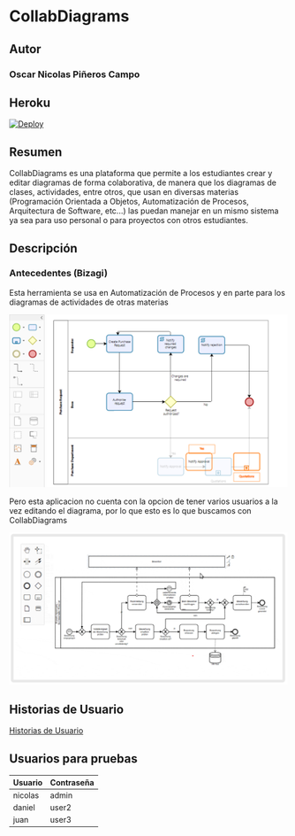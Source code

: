# CollabDiagrams

## Autor
### Oscar Nicolas Piñeros Campo

## Heroku

[![Deploy](https://www.herokucdn.com/deploy/button.svg)](https://floating-citadel-56563.herokuapp.com/)

## Resumen

CollabDiagrams es una plataforma que permite a los estudiantes crear y editar diagramas de forma colaborativa, de manera que los diagramas de clases, actividades, entre otros, que usan en diversas materias (Programación Orientada a Objetos, Automatización de Procesos, Arquitectura de Software, etc...) las puedan manejar en un mismo sistema ya sea para uso personal o para proyectos con otros estudiantes. 

## Descripción

### Antecedentes (Bizagi)

Esta herramienta se usa en Automatización de Procesos y en parte para los diagramas de actividades de otras materias

![](ejemploBizagi.png)

Pero esta aplicacion no cuenta con la opcion de tener varios usuarios a la vez editando el diagrama, por lo que esto es lo que buscamos con CollabDiagrams

![](ejemplo.png)

## Historias de Usuario

[Historias de Usuario](https://tree.taiga.io/project/nicolaspineros-collabdiagrams/backlog)

## Usuarios para pruebas

|   Usuario     |   Contraseña  |
| ------------- | ------------- |
|    nicolas    |   admin       |
|    daniel     |   user2       |
|     juan      |   user3       |
